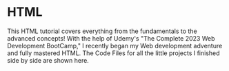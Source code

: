 # HTML
This HTML tutorial covers everything from the fundamentals to the advanced concepts! With the help of Udemy's "The Complete 2023 Web Development BootCamp," I recently began my Web development adventure and fully mastered HTML. The Code Files for all the little projects I finished side by side are shown here.
